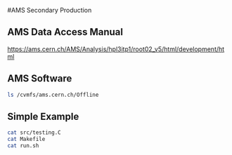 #AMS Secondary Production
## AMS Data Access Manual
https://ams.cern.ch/AMS/Analysis/hpl3itp1/root02_v5/html/development/html
## AMS Software
```bash
ls /cvmfs/ams.cern.ch/Offline
```
## Simple Example
```bash
cat src/testing.C
cat Makefile
cat run.sh
```
